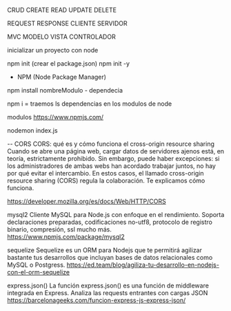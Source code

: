 CRUD
CREATE
READ
UPDATE
DELETE

REQUEST RESPONSE
CLIENTE  SERVIDOR

MVC
MODELO VISTA CONTROLADOR

inicializar un proyecto con node

npm init (crear el package.json) npm init -y

* NPM (Node Package Manager)

npm install nombreModulo - dependecia

npm i = traemos ls dependencias en los modulos de node

modulos
https://www.npmjs.com/

nodemon index.js


--
CORS
CORS: qué es y cómo funciona el cross-origin resource sharing
Cuando se abre una página web, cargar datos de servidores ajenos está, en teoría, estrictamente prohibido. Sin embargo, puede haber excepciones: si los administradores de ambas webs han acordado trabajar juntos, no hay por qué evitar el intercambio. En estos casos, el llamado cross-origin resource sharing (CORS) regula la colaboración. Te explicamos cómo funciona.

https://developer.mozilla.org/es/docs/Web/HTTP/CORS

mysql2
Cliente MySQL para Node.js con enfoque en el rendimiento. Soporta declaraciones preparadas, codificaciones no-utf8, protocolo de registro binario, compresión, ssl mucho más.
https://www.npmjs.com/package/mysql2

sequelize
Sequelize es un ORM para Nodejs que te permitirá agilizar bastante tus desarrollos que incluyan bases de datos relacionales como MySQL o Postgress.
https://ed.team/blog/agiliza-tu-desarrollo-en-nodejs-con-el-orm-sequelize

express.json()
La función express.json() es una función de middleware integrada en Express. Analiza las requests entrantes con cargas JSON
https://barcelonageeks.com/funcion-express-js-express-json/

